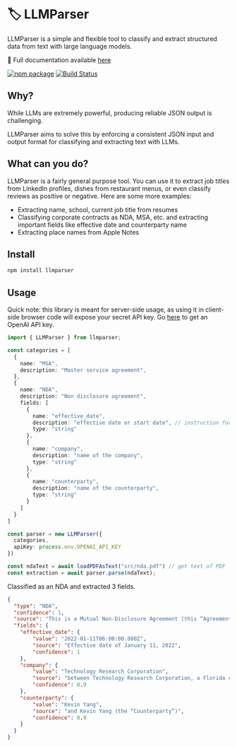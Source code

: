 # 🏷 LLMParser

LLMParser is a simple and flexible tool to classify and extract structured data from text with large language models.

📖 Full documentation available [here](https://llmparser.com)

[![npm package][npm-img]][npm-url]
[![Build Status][build-img]][build-url]

## Why?

While LLMs are extremely powerful, producing reliable JSON output is challenging.

LLMParser aims to solve this by enforcing a consistent JSON input and output format for classifying and extracting text with LLMs.

## What can you do?

LLMParser is a fairly general purpose tool. You can use it to extract job titles from LinkedIn profiles, dishes from restaurant menus, or even classify reviews as positive or negative. Here are some more examples:

- Extracting name, school, current job title from resumes
- Classifying corporate contracts as NDA, MSA, etc. and extracting important fields like effective date and counterparty name
- Extracting place names from Apple Notes

## Install

```bash
npm install llmparser
```

## Usage

Quick note: this library is meant for server-side usage, as using it in client-side browser code will expose your secret API key. Go [here](https://platform.openai.com/docs/api-reference/authentication) to get an OpenAI API key.

```ts
import { LLMParser } from llmparser;

const categories = [
  {
    name: "MSA",
    description: "Master service agreement",
  },
  {
    name: "NDA",
    description: "Non disclosure agreement",
    fields: [
      {
        name: "effective_date",
        description: "effective date or start date", // instruction for LLM
        type: "string"
      },
      {
        name: "company",
        description: "name of the company",
        type: "string"
      },
      {
        name: "counterparty",
        description: "name of the counterparty",
        type: "string"
      }
    ]
  }
]

const parser = new LLMParser({
  categories,
  apiKey: process.env.OPENAI_API_KEY
})

const ndaText = await loadPDFAsText("src/nda.pdf") // get text of PDF
const extraction = await parser.parse(ndaText);
```

Classified as an NDA and extracted 3 fields.

```json
{
  "type": "NDA",
  "confidence": 1,
  "source": "This is a Mutual Non-Disclosure Agreement (this “Agreement”), effective as of the date stated below (the “Effective Date”), between Technology Research Corporation, a Florida corporation (the “Company”), and Kevin Yang (the “Counterparty”).",
  "fields": {
    "effective_date": {
        "value": "2022-01-11T06:00:00.000Z",
        "source": "Effective date of January 11, 2022",
        "confidence": 1
    },
    "company": {
        "value": "Technology Research Corporation",
        "source": "between Technology Research Corporation, a Florida corporation",
        "confidence": 0.9
    },
    "counterparty": {
        "value": "Kevin Yang",
        "source": "and Kevin Yang (the “Counterparty”)",
        "confidence": 0.9
    }
  }
}
```

[build-img]:https://github.com/kyang6/llmparser/actions/workflows/release.yml/badge.svg
[build-url]:https://github.com/kyang6/llmparser/actions/workflows/release.yml
[npm-img]:https://img.shields.io/npm/v/llmparser
[npm-url]:https://www.npmjs.com/package/llmparser
